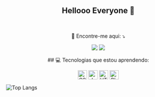 <span align="center">

##  Hellooo Everyone 👋 

</span>

<br>

<p align="center">
  💌 Encontre-me aqui: ⤵️
</p>

<p align="center">
  <a href="https://www.instagram.com/error418.code/" alt="Instagram">
  <img src="https://img.shields.io/badge/-Instagram-DF0174?style=for-the-badge&logo=instagram&logoColor=white&link=https://www.instagram.com/luigui_carlos/"/></a>
  
  <a href="https://www.linkedin.com/in/kakacordovil/" alt="Linkedin">
  <img src="https://img.shields.io/badge/-Linkedin-0e76a8?style=for-the-badge&logo=Linkedin&logoColor=white&link=https://www.linkedin.com/in/luizcarlosgomesjr/" /></a>
</p>  

<p align="center">
## 💻 Tecnologias que estou aprendendo:
</p>

<p align="center">
  
 <img align="center" alt="CSS" src="https://img.shields.io/badge/CSS-239120?&style=for-the-badge&logo=css3&logoColor=white" height="25"/>
  <img align="center" alt="Javascript" src="https://img.shields.io/badge/JavaScript-F7DF1E?style=for-the-badge&logo=javascript&logoColor=black" height="25"/>
 <img align="center" alt="HTML" src="https://img.shields.io/badge/HTML-239120?style=for-the-badge&logo=html5&logoColor=white" height="25"/>
  <img align="center" alt="Phyton" src="https://img.shields.io/badge/Python-3776AB?style=for-the-badge&logo=python&logoColor=white" height="25"/>
  
<p align="center">
  
![Top Langs](https://github-readme-stats.vercel.app/api/top-langs/?username=luizcarlos001&size_weight=0.5&count_weight=0.5)

</p>
<!--
**kakacordovil/kakacordovil** is a ✨ _special_ ✨ repository because its `README.md` (this file) appears on your GitHub profile.

Here are some ideas to get you started:

- 🔭 I’m currently working on ...
- 🌱 I’m currently learning ...
- 👯 I’m looking to collaborate on ...
- 🤔 I’m looking for help with ...
- 💬 Ask me about ...
- 📫 How to reach me: ...
- 😄 Pronouns: ...
- ⚡ Fun fact: ...
-->
